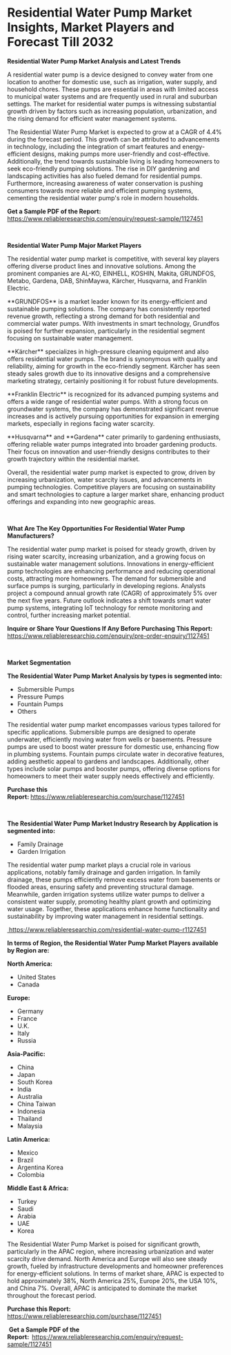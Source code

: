 <p><h1>Residential Water Pump Market Insights, Market Players and Forecast Till 2032</h1></p><p><strong>Residential Water Pump Market Analysis and Latest Trends</strong></p>
<p><p>A residential water pump is a device designed to convey water from one location to another for domestic use, such as irrigation, water supply, and household chores. These pumps are essential in areas with limited access to municipal water systems and are frequently used in rural and suburban settings. The market for residential water pumps is witnessing substantial growth driven by factors such as increasing population, urbanization, and the rising demand for efficient water management systems.</p><p>The Residential Water Pump Market is expected to grow at a CAGR of 4.4% during the forecast period. This growth can be attributed to advancements in technology, including the integration of smart features and energy-efficient designs, making pumps more user-friendly and cost-effective. Additionally, the trend towards sustainable living is leading homeowners to seek eco-friendly pumping solutions. The rise in DIY gardening and landscaping activities has also fueled demand for residential pumps. Furthermore, increasing awareness of water conservation is pushing consumers towards more reliable and efficient pumping systems, cementing the residential water pump's role in modern households.</p></p>
<p><strong>Get a Sample PDF of the Report:&nbsp;</strong> <a href="https://www.reliableresearchiq.com/enquiry/request-sample/1127451?utm_campaign=3516&utm_medium=2&utm_source=Github&utm_content=ia&utm_term=17042025&utm_id=residential-water-pump">https://www.reliableresearchiq.com/enquiry/request-sample/1127451</a></p>
<p>&nbsp;</p>
<p><strong>Residential Water Pump Major Market Players</strong></p>
<p><p>The residential water pump market is competitive, with several key players offering diverse product lines and innovative solutions. Among the prominent companies are AL-KO, EINHELL, KOSHIN, Makita, GRUNDFOS, Metabo, Gardena, DAB, ShinMaywa, Kärcher, Husqvarna, and Franklin Electric.</p><p>**GRUNDFOS** is a market leader known for its energy-efficient and sustainable pumping solutions. The company has consistently reported revenue growth, reflecting a strong demand for both residential and commercial water pumps. With investments in smart technology, Grundfos is poised for further expansion, particularly in the residential segment focusing on sustainable water management.</p><p>**Kärcher** specializes in high-pressure cleaning equipment and also offers residential water pumps. The brand is synonymous with quality and reliability, aiming for growth in the eco-friendly segment. Kärcher has seen steady sales growth due to its innovative designs and a comprehensive marketing strategy, certainly positioning it for robust future developments.</p><p>**Franklin Electric** is recognized for its advanced pumping systems and offers a wide range of residential water pumps. With a strong focus on groundwater systems, the company has demonstrated significant revenue increases and is actively pursuing opportunities for expansion in emerging markets, especially in regions facing water scarcity.</p><p>**Husqvarna** and **Gardena** cater primarily to gardening enthusiasts, offering reliable water pumps integrated into broader gardening products. Their focus on innovation and user-friendly designs contributes to their growth trajectory within the residential market.</p><p>Overall, the residential water pump market is expected to grow, driven by increasing urbanization, water scarcity issues, and advancements in pumping technologies. Competitive players are focusing on sustainability and smart technologies to capture a larger market share, enhancing product offerings and expanding into new geographic areas.</p></p>
<p>&nbsp;</p>
<p><strong>What Are The Key Opportunities For Residential Water Pump Manufacturers?</strong></p>
<p><p>The residential water pump market is poised for steady growth, driven by rising water scarcity, increasing urbanization, and a growing focus on sustainable water management solutions. Innovations in energy-efficient pump technologies are enhancing performance and reducing operational costs, attracting more homeowners. The demand for submersible and surface pumps is surging, particularly in developing regions. Analysts project a compound annual growth rate (CAGR) of approximately 5% over the next five years. Future outlook indicates a shift towards smart water pump systems, integrating IoT technology for remote monitoring and control, further increasing market potential.</p></p>
<p><strong>Inquire or Share Your Questions If Any Before Purchasing This Report:</strong> <a href="https://www.reliableresearchiq.com/enquiry/pre-order-enquiry/1127451?utm_campaign=3516&utm_medium=2&utm_source=Github&utm_content=ia&utm_term=17042025&utm_id=residential-water-pump">https://www.reliableresearchiq.com/enquiry/pre-order-enquiry/1127451</a></p>
<p>&nbsp;</p>
<p><strong>Market Segmentation</strong></p>
<p><strong>The Residential Water Pump Market Analysis by types is segmented into:</strong></p>
<p><ul><li>Submersible Pumps</li><li>Pressure Pumps</li><li>Fountain Pumps</li><li>Others</li></ul></p>
<p><p>The residential water pump market encompasses various types tailored for specific applications. Submersible pumps are designed to operate underwater, efficiently moving water from wells or basements. Pressure pumps are used to boost water pressure for domestic use, enhancing flow in plumbing systems. Fountain pumps circulate water in decorative features, adding aesthetic appeal to gardens and landscapes. Additionally, other types include solar pumps and booster pumps, offering diverse options for homeowners to meet their water supply needs effectively and efficiently.</p></p>
<p><strong>Purchase this Report:&nbsp;</strong><a href="https://www.reliableresearchiq.com/purchase/1127451?utm_campaign=3516&utm_medium=2&utm_source=Github&utm_content=ia&utm_term=17042025&utm_id=residential-water-pump">https://www.reliableresearchiq.com/purchase/1127451</a></p>
<p>&nbsp;</p>
<p><strong>The Residential Water Pump Market Industry Research by Application is segmented into:</strong></p>
<p><ul><li>Family Drainage</li><li>Garden Irrigation</li></ul></p>
<p><p>The residential water pump market plays a crucial role in various applications, notably family drainage and garden irrigation. In family drainage, these pumps efficiently remove excess water from basements or flooded areas, ensuring safety and preventing structural damage. Meanwhile, garden irrigation systems utilize water pumps to deliver a consistent water supply, promoting healthy plant growth and optimizing water usage. Together, these applications enhance home functionality and sustainability by improving water management in residential settings.</p></p>
<p><a href="https://www.reliableresearchiq.com/residential-water-pump-r1127451?utm_campaign=3516&utm_medium=2&utm_source=Github&utm_content=ia&utm_term=17042025&utm_id=residential-water-pump">&nbsp;https://www.reliableresearchiq.com/residential-water-pump-r1127451</a></p>
<p><strong>In terms of Region, the Residential Water Pump Market Players available by Region are:</strong></p>
<p>
    <p> <strong> North America: </strong>
        <ul>
            <li>United States</li>
            <li>Canada</li>
        </ul>
        </p> 
    <p> <strong> Europe: </strong>
        <ul>
            <li>Germany</li>
            <li>France</li>
            <li>U.K.</li>
            <li>Italy</li>
            <li>Russia</li>
        </ul>
        </p> 
    <p> <strong> Asia-Pacific: </strong>
        <ul>
            <li>China</li>
            <li>Japan</li>
            <li>South Korea</li>
            <li>India</li>
            <li>Australia</li>
            <li>China Taiwan</li>
            <li>Indonesia</li>
            <li>Thailand</li>
            <li>Malaysia</li>
        </ul>
        </p> 
    <p> <strong> Latin America: </strong>
        <ul>
            <li>Mexico</li>
            <li>Brazil</li>
            <li>Argentina Korea</li>
            <li>Colombia</li>
        </ul>
        </p> 
    <p> <strong> Middle East & Africa: </strong>
        <ul>
            <li>Turkey</li>
            <li>Saudi</li>
            <li>Arabia</li>
            <li>UAE</li>
            <li>Korea</li>
        </ul>
    </p>
    </p>
<p><p>The Residential Water Pump Market is poised for significant growth, particularly in the APAC region, where increasing urbanization and water scarcity drive demand. North America and Europe will also see steady growth, fueled by infrastructure developments and homeowner preferences for energy-efficient solutions. In terms of market share, APAC is expected to hold approximately 38%, North America 25%, Europe 20%, the USA 10%, and China 7%. Overall, APAC is anticipated to dominate the market throughout the forecast period.</p></p>
<p><strong>Purchase this Report: </strong><a href="https://www.reliableresearchiq.com/purchase/1127451?utm_campaign=3516&utm_medium=2&utm_source=Github&utm_content=ia&utm_term=17042025&utm_id=residential-water-pump">https://www.reliableresearchiq.com/purchase/1127451</a></p>
<p>&nbsp;<strong>Get a Sample PDF of the Report:&nbsp;&nbsp;</strong><a href="https://www.reliableresearchiq.com/enquiry/request-sample/1127451?utm_campaign=3516&utm_medium=2&utm_source=Github&utm_content=ia&utm_term=17042025&utm_id=residential-water-pump">https://www.reliableresearchiq.com/enquiry/request-sample/1127451</a></p>
<p><strong></strong></p>
<p><p></p><p></p><p></p></p>